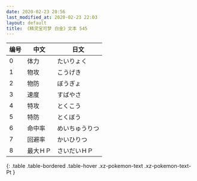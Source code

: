 ```yaml
---
date: 2020-02-23 20:56
last_modified_at: 2020-02-23 22:03
layout: default
title: 《精灵宝可梦 白金》文本 545
---
```

| 编号 | 中文 | 日文 |
| ---- | ---- | ---- |
| 0 | 体力 | たいりょく |
| 1 | 物攻 | こうげき |
| 2 | 物防 | ぼうぎょ |
| 3 | 速度 | すばやさ |
| 4 | 特攻 | とくこう |
| 5 | 特防 | とくぼう |
| 6 | 命中率 | めいちゅうりつ |
| 7 | 回避率 | かいひりつ |
| 8 | 最大ＨＰ | さいだいＨＰ |
{: .table .table-bordered .table-hover .xz-pokemon-text .xz-pokemon-text-Pt }